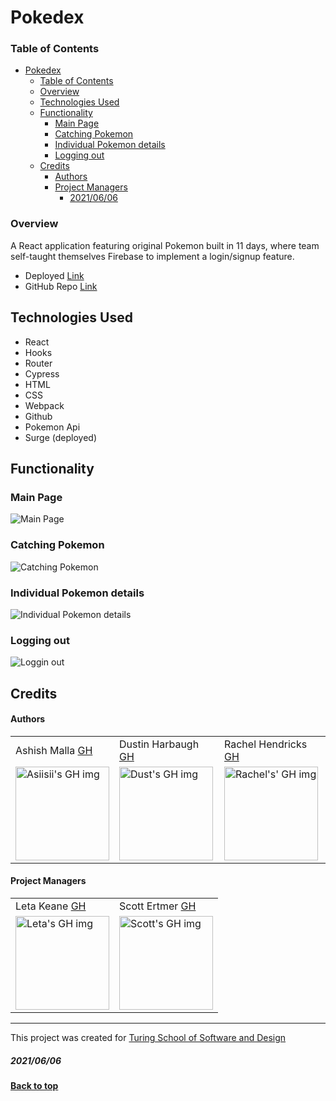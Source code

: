 # Pokedex

### Table of Contents
- [Pokedex](#pokedex)
    - [Table of Contents](#table-of-contents)
    - [Overview](#overview)
  - [Technologies Used](#technologies-used)
  - [Functionality](#functionality)
    - [Main Page](#main-page)
    - [Catching Pokemon](#catching-pokemon)
    - [Individual Pokemon details](#individual-pokemon-details)
    - [Logging out](#logging-out)
  - [Credits](#credits)
      - [Authors](#authors)
      - [Project Managers](#project-managers)
        - [2021/06/06](#20210606)

### Overview
A React application featuring original Pokemon built in 11 days, where team self-taught themselves Firebase to implement a login/signup feature. 

 - Deployed [Link](http://kanto-dex.surge.sh)
 - GitHub Repo [Link](https://github.com/asiisii/Pokedex)


## Technologies Used
- React
- Hooks
- Router
- Cypress
- HTML
- CSS 
- Webpack
- Github
- Pokemon Api
- Surge (deployed)

## Functionality
### Main Page
![Main Page](https://media.giphy.com/media/WwSwTPSIQwVb0OESmc/giphy.gif)
### Catching Pokemon
![Catching Pokemon](https://media.giphy.com/media/buvoBFzrEP5XEtFiwx/giphy.gif)
### Individual Pokemon details
![Individual Pokemon details](https://media.giphy.com/media/vIMKT4tSKHi9pb06ym/giphy.gif)
### Logging out
![Loggin out](https://media.giphy.com/media/35QgaCYOqnYhROm2Z2/giphy.gif)

## Credits
#### Authors
<table>
  <tr>
    <td> Ashish Malla <a href="https://github.com/asiisii">GH</td>
    <td> Dustin Harbaugh <a href="https://github.com/Thee-Dust">GH</td>
    <td> Rachel Hendricks <a href="https://github.com/rhen92">GH</td>
  </tr>
  <td>
    <img src="https://avatars.githubusercontent.com/u/36644181?v=4" alt="Asiisii's GH img"
  width="150" height="auto" />
  </td>  
  <td>
    <img src="https://avatars.githubusercontent.com/u/75390410?v=4" alt="Dust's GH img"
  width="150" height="auto" />
  </td>
  <td>
    <img src="https://avatars.githubusercontent.com/u/76266623?v=4" alt="Rachel's' GH img"
  width="150" height="auto" />
  </td>
</table>

#### Project Managers
<table>
  <tr>
    <td> Leta Keane <a href="https://github.com/letakeane">GH</td>
    <td> Scott Ertmer <a href="https://github.com/sertmer">GH</td>
  </tr>
  <td>
    <img src="https://avatars.githubusercontent.com/u/22563791?v=4" alt="Leta's GH img"
 width="150" height="auto" />
 </td>
  <td>
    <img src="https://avatars.githubusercontent.com/u/49926352?v=4" alt="Scott's GH img"
 width="150" height="auto" />
 </td>
</table>

**************************************************************************
This project was created for [Turing School of Software and Design](https://turing.io/)
##### 2021/06/06
**[Back to top](#table-of-contents)**
